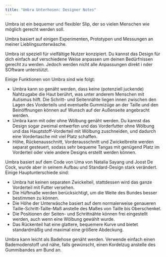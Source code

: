 ```yaml
---
title: "Umbra Unterhosen: Designer Notes"
---
```


Umbra ist ein bequemer und flexibler Slip, der so vielen Menschen wie möglich gerecht werden soll.

Umbra basiert auf einigen Experimenten, Prototypen und Messungen an meiner Lieblingsunterwäsche.

Umbra ist speziell für vielfältige Nutzer konzipiert. Du kannst das Design für dich einfach auf verschiedene Weise anpassen um deinen Bedürfnissen gerecht zu werden. Jedoch werden nicht alle Anpassungen direkt i nder SOftware unterstützt.

Einige Funktionen von Umbra sind wie folgt:

* Umbra kann so genäht werden, dass keine (potenziell juckende) Nahtzugabe die Haut berührt, was unter anderem Menschen mit Autismus hilft. Die Schritt- und Seitennähte liegen innen zwischen den Lagen des Vorderteils und eventuelle Gummizüge an der Taille und den Beinöffnungen können auf Wunsch auf der Außenseite angebracht werden.
* Umbra kann mit oder ohne Wölbung genäht werden. Du kannst das Design sogar zweimal entwerfen und das Vorderfutter ohne Wölbung und das Hauptstoff-Vorderteil mit Wölbung zuschneiden, und dadurch eine Vordertasche mit viel Platz schaffen.
* Höhe, Rückenausschnitt, Vorderausschnitt und Zwickelbreite werden separat gesteuert, sodass sehr bequeme Tangas mit genügend Platz im Vorderteil oder viele andere Designs erstellt werden können.

Umbra basiert auf dem Code von Uma von Natalia Sayang und Joost De Cock, wurde aber in seinem Aufbau und Standard-Design stark verändert.
Einige Hauptunterschiede sind:
* Umbra hat keinen separaten Zwickelteil, stattdessen wird das ganze Vorderteil mit Futter versehen.
* Die Hüftmaße werden berücksichtigt, um die Weite des Bundes besser bestimmen zu können.
* Die Höhe der Unterwäsche basiert auf dem normalerweise genaueren Taille-Schritt-Taille-Maß anstelle des Maßes von Taille bis Oberschenkel.
* Die Positionen der Seiten- und Schrittnähte können frei eingestellt werden, auch wenn eine Wölbung gewählt wurde.
* Das Rückenteil hat eine glattere, bequemere Kurve und bietet standardmäßig und maximal eine größere Abdeckung.

<Tip>
  Umbra kann leicht als Badehose genäht werden. Verwende einfach einen Bademodenstoff und nähe, falls gewünscht, einen Kordelzug anstelle des Gummibandes am Bund an.
</Tip>
